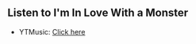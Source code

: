 ## Listen to I'm In Love With a Monster
- YTMusic: [Click here](https://music.youtube.com/watch?v=K9h_T6rL6N0)